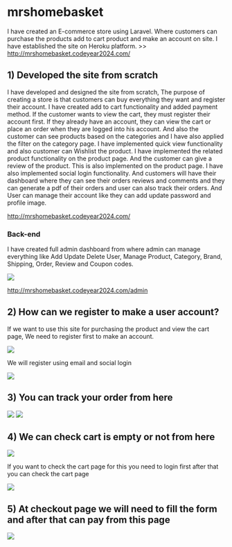 # mrshomebasket
I have created an E-commerce store using Laravel. Where customers can purchase the products add to cart product and make an account on site. I have established the site on Heroku platform. >> http://mrshomebasket.codeyear2024.com/

<h2>1) Developed the site from scratch</h2>

I have developed and designed the site from scratch, The purpose of creating a store is that customers can buy everything they want and register their account. I have created add to cart functionality and added payment method. If the customer wants to view the cart, they must register their account first. If they already have an account, they can view the cart or place an order when they are logged into his account. And also the customer can see products based on the categories and I have also applied the filter on the category page. I have implemented quick view functionality and also customer can Wishlist the product. I have implemented the related product functionality on the product page. And the customer can give a review of the product. This is also implemented on the product page. I have also implemented social login functionality. And customers will have their dashboard where they can see their orders reviews and comments and they can generate a pdf of their orders and user can also track their orders. And User can manage their account like they can add update password and profile image.

http://mrshomebasket.codeyear2024.com/

<h3>Back-end</h3>

I have created full admin dashboard from where admin can manage everything like Add Update Delete User, Manage Product, Category, Brand, Shipping, Order, Review and Coupon codes.

<img src="https://user-images.githubusercontent.com/101111690/217742617-e2af359a-eb90-4c15-9f9f-e176b1e36448.png">

http://mrshomebasket.codeyear2024.com/admin

<h2>2) How can we register to make a user account?</h2>

If we want to use this site for purchasing the product and view the cart page, We need to register first to make an account.

<img src="https://user-images.githubusercontent.com/101111690/217743103-8ad4cabc-a493-45fe-beae-1d5fe773f4fa.png">

We will register using email and social login

<img src="https://user-images.githubusercontent.com/101111690/217743543-0d112a64-a1e6-4cf0-b177-4163bf3656e4.png">

<h2>3) You can track your order from here</h2>

<img src="https://user-images.githubusercontent.com/101111690/217743894-8c29526b-d4df-47d6-9887-cfce779f98cd.png">

<img src="https://user-images.githubusercontent.com/101111690/217744217-779a358a-8f60-4c27-98b2-4b375c512069.png">

<h2>4) We can check cart is empty or not from here</h2>

<img src="https://user-images.githubusercontent.com/101111690/217744437-09b7cab1-d8b6-45e0-81ce-457022222aa8.png">

If you want to check the cart page for this you need to login first after that you can check the cart page 

<img src="https://user-images.githubusercontent.com/101111690/217744587-1b266e88-cd50-4e7a-8b06-1140d7b973dd.png">

<h2>5) At checkout page we will need to fill the form and after that can pay from this page</h2>


<img src="https://user-images.githubusercontent.com/101111690/217744784-21727da6-617d-4c8b-a545-bd360c4b444c.png">








